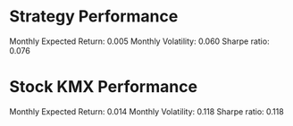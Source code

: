 # Strategy Performance
Monthly Expected Return: 0.005
Monthly Volatility: 0.060
Sharpe ratio: 0.076
# Stock KMX Performance
Monthly Expected Return: 0.014
Monthly Volatility: 0.118
Sharpe ratio: 0.118
